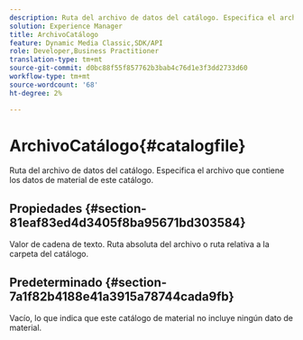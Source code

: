 ```yaml
---
description: Ruta del archivo de datos del catálogo. Especifica el archivo que contiene los datos de material de este catálogo.
solution: Experience Manager
title: ArchivoCatálogo
feature: Dynamic Media Classic,SDK/API
role: Developer,Business Practitioner
translation-type: tm+mt
source-git-commit: d0bc88f55f857762b3bab4c76d1e3f3dd2733d60
workflow-type: tm+mt
source-wordcount: '68'
ht-degree: 2%

---
```



# ArchivoCatálogo{#catalogfile}

Ruta del archivo de datos del catálogo. Especifica el archivo que contiene los datos de material de este catálogo.

## Propiedades {#section-81eaf83ed4d3405f8ba95671bd303584}

Valor de cadena de texto. Ruta absoluta del archivo o ruta relativa a la carpeta del catálogo.

## Predeterminado {#section-7a1f82b4188e41a3915a78744cada9fb}

Vacío, lo que indica que este catálogo de material no incluye ningún dato de material.
